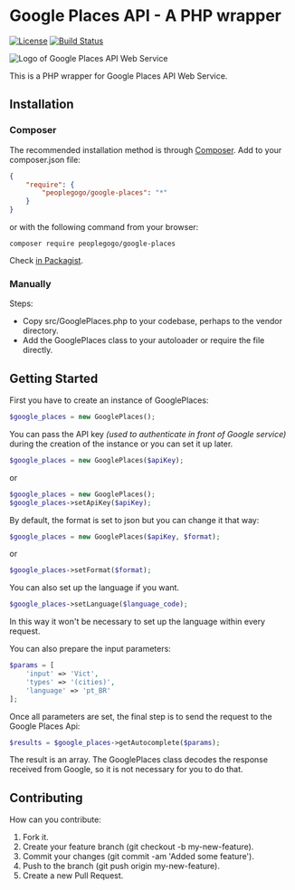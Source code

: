 # Google Places API - A PHP wrapper
[![License](http://img.shields.io/badge/license-MIT-lightgrey.svg)](https://github.com/peoplegogo/google-places/blob/master/LICENSE)
[![Build Status](http://img.shields.io/travis/jeroendesloovere/geolocation-php-api.svg)](https://travis-ci.org/peoplegogo/google-places/)

![Logo of Google Places API Web Service](https://raw.githubusercontent.com/peoplegogo/google-places/master/google-places.png)

This is a PHP wrapper for Google Places API Web Service.

## Installation
### Composer
The recommended installation method is through [Composer](https://getcomposer.org/). Add to your composer.json file:
``` json
{
    "require": {
        "peoplegogo/google-places": "*"
    }
}
```
or with the following command from your browser:
```
composer require peoplegogo/google-places
```

Check [in Packagist](https://packagist.org/packages/peoplegogo/google-places).

### Manually
Steps:
- Copy src/GooglePlaces.php to your codebase, perhaps to the vendor directory.
- Add the GooglePlaces class to your autoloader or require the file directly.

## Getting Started
First you have to create an instance of GooglePlaces:
``` php
$google_places = new GooglePlaces();
```

You can pass the API key _(used to authenticate in front of Google service)_ during the creation of the instance or you can set it up later.
``` php
$google_places = new GooglePlaces($apiKey);
```
or
``` php
$google_places = new GooglePlaces();
$google_places->setApiKey($apiKey);
```

By default, the format is set to json but you can change it that way:
``` php
$google_places = new GooglePlaces($apiKey, $format);
```
or
``` php
$google_places->setFormat($format);
```

You can also set up the language if you want. 
``` php
$google_places->setLanguage($language_code);
```
In this way it won't be necessary to set up the language within every request.

You can also prepare the input parameters:
``` php
$params = [
	'input' => 'Vict',
	'types' => '(cities)',
	'language' => 'pt_BR' 
];
```
Once all parameters are set, the final step is to send the request to the Google Places Api:
``` php
$results = $google_places->getAutocomplete($params);
```

The result is an array. The GooglePlaces class decodes the response received from Google, so it is not necessary for you to do that.

## Contributing
How can you contribute:

1. Fork it.
2. Create your feature branch (git checkout -b my-new-feature).
3. Commit your changes (git commit -am 'Added some feature').
4. Push to the branch (git push origin my-new-feature).
5. Create a new Pull Request.
